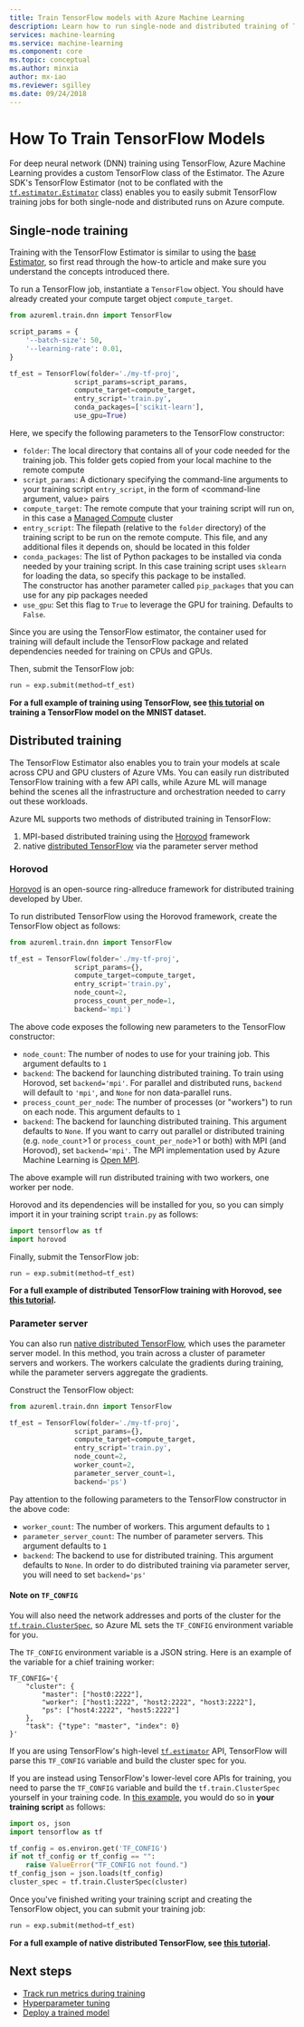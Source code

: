```yaml
---
title: Train TensorFlow models with Azure Machine Learning
description: Learn how to run single-node and distributed training of TensorFlow models with the TensorFlow estimator
services: machine-learning
ms.service: machine-learning
ms.component: core
ms.topic: conceptual
ms.author: minxia
author: mx-iao
ms.reviewer: sgilley
ms.date: 09/24/2018
---
```


# How To Train TensorFlow Models

For deep neural network (DNN) training using TensorFlow, Azure Machine Learning provides a custom TensorFlow class of the Estimator. The Azure SDK's TensorFlow Estimator (not to be conflated with the [`tf.estimator.Estimator`](https://www.tensorflow.org/api_docs/python/tf/estimator/Estimator) class) enables you to easily submit TensorFlow training jobs for both single-node and distributed runs on Azure compute.

## Single-node training
Training with the TensorFlow Estimator is similar to using the [base Estimator](), so first read through the how-to article and make sure you understand the concepts introduced there.
  
To run a TensorFlow job, instantiate a `TensorFlow` object. You should have already created your compute target object `compute_target`.

```Python
from azureml.train.dnn import TensorFlow

script_params = {
    '--batch-size': 50,
    '--learning-rate': 0.01,
}

tf_est = TensorFlow(folder='./my-tf-proj',
                script_params=script_params,
                compute_target=compute_target,
                entry_script='train.py',
                conda_packages=['scikit-learn'],
                use_gpu=True)
```

Here, we specify the following parameters to the TensorFlow constructor:
* `folder`: The local directory that contains all of your code needed for the training job. This folder gets copied from your local machine to the remote compute
* `script_params`: A dictionary specifying the command-line arguments to your training script `entry_script`, in the form of <command-line argument, value> pairs
* `compute_target`: The remote compute that your training script will run on, in this case a [Managed Compute]() cluster
* `entry_script`: The filepath (relative to the `folder` directory) of the training script to be run on the remote compute. This file, and any additional files it depends on, should be located in this folder
* `conda_packages`: The list of Python packages to be installed via conda needed by your training script. In this case training script uses `sklearn` for loading the data, so specify this package to be installed.  
The constructor has another parameter called `pip_packages` that you can use for any pip packages needed
* `use_gpu`: Set this flag to `True` to leverage the GPU for training. Defaults to `False`.

Since you are using the TensorFlow estimator, the container used for training will default include the TensorFlow package and related dependencies needed for training on CPUs and GPUs.

Then, submit the TensorFlow job:
```Python
run = exp.submit(method=tf_est)
```

**For a full example of training using TensorFlow, see [this tutorial]() on training a TensorFlow model on the MNIST dataset.**

## Distributed training
The TensorFlow Estimator also enables you to train your models at scale across CPU and GPU clusters of Azure VMs. You can easily run distributed TensorFlow training with a few API calls, while Azure ML will manage behind the scenes all the infrastructure and orchestration needed to carry out these workloads.

Azure ML supports two methods of distributed training in TensorFlow:
1. MPI-based distributed training using the [Horovod](https://github.com/uber/horovod) framework
2. native [distributed TensorFlow](https://www.tensorflow.org/deploy/distributed) via the parameter server method

### Horovod
[Horovod](https://github.com/uber/horovod) is an open-source ring-allreduce framework for distributed training developed by Uber.

To run distributed TensorFlow using the Horovod framework, create the TensorFlow object as follows:

```Python
from azureml.train.dnn import TensorFlow

tf_est = TensorFlow(folder='./my-tf-proj',
                script_params={},
                compute_target=compute_target,
                entry_script='train.py',
                node_count=2,
                process_count_per_node=1,
                backend='mpi')
```

The above code exposes the following new parameters to the TensorFlow constructor:
* `node_count`: The number of nodes to use for your training job. This argument defaults to `1`
* `backend`: The backend for launching distributed training. To train using Horovod, set `backend='mpi'`. For parallel and distributed runs, `backend` will default to `'mpi'`, and `None` for non data-parallel runs.
* `process_count_per_node`: The number of processes (or "workers") to run on each node. This argument defaults to `1`
* `backend`: The backend for launching distributed training. This argument defaults to `None`. If you want to carry out parallel or distributed training (e.g. `node_count`>1 or `process_count_per_node`>1 or both) with MPI (and Horovod), set `backend='mpi'`. The MPI implementation used by Azure Machine Learning is [Open MPI](https://www.open-mpi.org/).

The above example will run distributed training with two workers, one worker per node.

Horovod and its dependencies will be installed for you, so you can simply import it in your training script `train.py` as follows:
```Python
import tensorflow as tf
import horovod
```

Finally, submit the TensorFlow job:
```Python
run = exp.submit(method=tf_est)
```

**For a full example of distributed TensorFlow training with Horovod, see [this tutorial]().**

### Parameter server
You can also run [native distributed TensorFlow](https://www.tensorflow.org/deploy/distributed), which uses the parameter server model. In this method, you train across a cluster of parameter servers and workers. The workers calculate the gradients during training, while the parameter servers aggregate the gradients.

Construct the TensorFlow object:
```Python
from azureml.train.dnn import TensorFlow

tf_est = TensorFlow(folder='./my-tf-proj',
                script_params={},
                compute_target=compute_target,
                entry_script='train.py',
                node_count=2,
                worker_count=2,
                parameter_server_count=1,   
                backend='ps')
```

Pay attention to the following parameters to the TensorFlow constructor in the above code:
* `worker_count`: The number of workers. This argument defaults to `1`
* `parameter_server_count`: The number of parameter servers. This argument defaults to `1`
* `backend`: The backend to use for distributed training. This argument defaults to `None`. In order to do distributed training via parameter server, you will need to set `backend='ps'`

#### Note on `TF_CONFIG`
You will also need the network addresses and ports of the cluster for the [`tf.train.ClusterSpec`](https://www.tensorflow.org/api_docs/python/tf/train/ClusterSpec), so Azure ML sets the `TF_CONFIG` environment variable for you.

The `TF_CONFIG` environment variable is a JSON string. Here is an example of the variable for a chief training worker:
```
TF_CONFIG='{
    "cluster": {
        "master": ["host0:2222"],
        "worker": ["host1:2222", "host2:2222", "host3:2222"],
        "ps": ["host4:2222", "host5:2222"]
    },
    "task": {"type": "master", "index": 0}
}'
```

If you are using TensorFlow's high-level [`tf.estimator`](https://www.tensorflow.org/api_docs/python/tf/estimator) API, TensorFlow will parse this `TF_CONFIG` variable and build the cluster spec for you. 

If you are instead using TensorFlow's lower-level core APIs for training, you need to parse the `TF_CONFIG` variable and build the `tf.train.ClusterSpec` yourself in your training code. In [this example](), you would do so in **your training script** as follows:

```Python
import os, json
import tensorflow as tf

tf_config = os.environ.get('TF_CONFIG')
if not tf_config or tf_config == "":
    raise ValueError("TF_CONFIG not found.")
tf_config_json = json.loads(tf_config)
cluster_spec = tf.train.ClusterSpec(cluster)

```

Once you've finished writing your training script and creating the TensorFlow object, you can submit your training job:
```Python
run = exp.submit(method=tf_est)
```

**For a full example of native distributed TensorFlow, see [this tutorial]().**

## Next steps
* [Track run metrics during training]()
* [Hyperparameter tuning]()
* [Deploy a trained model]()
